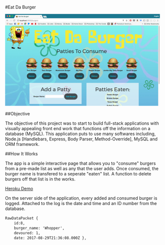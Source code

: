 
#Eat Da Burger

![alt tag](https://github.com/avish2/krabbypatty/blob/master/public/img/screenshot.png)

##Objective

The objective of this project was to start to build full-stack applications with visually appealing front end work that functions off the information on a database (MySQL). This application puts to use many softwares including, Node.js [Handlebars, Express, Body Parser, Method-Override], MySQL and ORM framework. 

##How It Works

The app is a simple interactive page that allows you to "consume" burgers from a pre-made list as well as any that the user adds. Once consumed, the burger name is transfered to a seperate "eaten" list. A function to delete burgers off that list is in the works.

[Heroku Demo](#)

On the server side of the application, every added and consumed burger is logged. Attached to the log is the date and time and an ID number from the database. 

	RawDataPacket {
	    id:8,
        burger_name: 'Whopper',
        devoured: 1,
        date: 2017-08-29T21:36:08.000Z },
	





